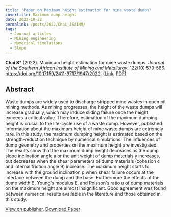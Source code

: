 ```yaml
---
title: 'Paper on Maximum height estimation for mine waste dumps'
covertitle: Maximum dump height
date: 2022-10-22
permalink: /posts/2022/Chai_JSAIMM/
tags:
  - Journal articles
  - Mining engineering
  - Numerical simulations
  - Slope
---
```



**Chai S*** (2022). Maximum height estimation for mine waste dumps. _Journal of the Southern African Institute of Mining and Metallurgy_. 122(10):579-586. https://doi.org/10.17159/2411-9717/1947/2022. ([Link](http://dx.doi.org/10.17159/2411-9717/1947/2022), [PDF](https://www.saimm.co.za/Journal/v122n10p579.pdf))



## Abstract
Waste dumps are widely used to discharge stripped mine wastes in open pit mining methods. As mining progresses, the height of the waste dumps will increase gradually, which may induce sliding failure once the height exceeds a critical value. Therefore, estimation of the maximum dumping height is crucial to the life-cycle use of a waste dump. However, published information about the maximum height of mine waste dumps are extremely rare. In this study, the maximum dumping height is estimated based on the strength-reduction technique by numerical simulations. The influences of dump geometry and properties on the maximum height are investigated. The results show that the maximum dump height decreases as the dump slope inclination angle a or the unit weight of dump materials y increases, but decreases when the shear parameters of dump materials (cohesion c and internal friction angle 9) increase. The maximum height starts to increase with the ground inclination p when shear failure occurs at the interface between the dump and the base. Furthermore the effects of the dump width B, Young's modulus E, and Poisson's ratio u of dump materials on the maximum height are almost insignificant. Good agreement was found between numerical results available in the literature and those obtained in this study.

[View on publisher](http://dx.doi.org/10.17159/2411-9717/1947/2022), [Download Paper](https://www.saimm.co.za/Journal/v122n10p579.pdf)